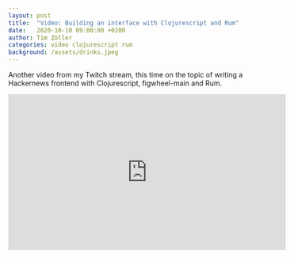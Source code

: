 ```yaml
---
layout: post
title:  "Video: Building an interface with Clojurescript and Rum"
date:   2020-10-10 09:00:00 +0200
author: Tim Zöller
categories: video clojurescript rum
background: /assets/drinks.jpeg
---
```


Another video from my Twitch stream, this time on the topic of writing a Hackernews frontend with Clojurescript, figwheel-main and Rum.

<iframe width="560" height="315" src="https://www.youtube.com/embed/5pypLSI99Rs" frameborder="0" allow="accelerometer; autoplay; clipboard-write; encrypted-media; gyroscope; picture-in-picture" allowfullscreen></iframe>


